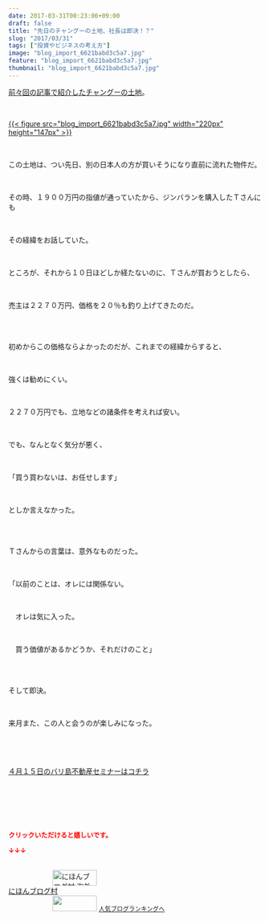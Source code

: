 ```yaml
---
date: 2017-03-31T00:23:06+09:00
draft: false
title: "先日のチャングーの土地、社長は即決！？"
slug: "2017/03/31"
tags: ["投資やビジネスの考え方"]
image: "blog_import_6621babd3c5a7.jpg"
feature: "blog_import_6621babd3c5a7.jpg"
thumbnail: "blog_import_6621babd3c5a7.jpg"
---
```

<p><a href="entry-12260304687.html" target="_blank"><span style="text-decoration: underline;">前々回の記事で紹介したチャングーの土地</span></a>。</p><p> </p><p><a href="blog_import_6621babd3c5a7.jpg">{{< figure src="blog_import_6621babd3c5a7.jpg" width="220px" height="147px" >}}</a></p><p> </p><p>この土地は、つい先日、別の日本人の方が買いそうになり直前に流れた物件だ。</p><p> </p><p>その時、１９００万円の指値が通っていたから、ジンバランを購入したＴさんにも</p><p> </p><p>その経緯をお話していた。</p><p> </p><p>ところが、それから１０日ほどしか経たないのに、Ｔさんが買おうとしたら、</p><p> </p><p>売主は２２７０万円、価格を２０％も釣り上げてきたのだ。</p><p> </p><p><br/>初めからこの価格ならよかったのだが、これまでの経緯からすると、</p><p> </p><p>強くは勧めにくい。</p><p> </p><p>２２７０万円でも、立地などの諸条件を考えれば安い。</p><p> </p><p>でも、なんとなく気分が悪く、</p><p> </p><p>「買う買わないは、お任せします」</p><p> </p><p>としか言えなかった。</p><p> </p><p><br/>Ｔさんからの言葉は、意外なものだった。</p><p> </p><p>「以前のことは、オレには関係ない。</p><p> </p><p>　オレは気に入った。</p><p> </p><p>　買う価値があるかどうか、それだけのこと」</p><p> </p><p><br/>そして即決。</p><p> </p><p>来月また、この人と会うのが楽しみになった。</p><p> </p><p> </p><p><a href="iin.co.jp" target="_blank"><span style="text-decoration: underline;">４月１５日のバリ島不動産セミナーはコチラ</span></a></p><p> </p><p> </p><p> </p><p><font color="#ff0000" size="2"><strong>クリックいただけると嬉しいです。</strong></font></p><p><font color="#ff0000" size="2"><strong>↓↓↓</strong></font></p><p><br/><a href="ranking.html?p_cid=01260127" target="_blank"><img alt="にほんブログ村 海外生活ブログ バリ島情報へ" border="0" height="31" src="data:image/svg+xml;charset=utf-8,%3Csvg%20xmlns%3D%22http%3A%2F%2Fwww.w3.org%2F2000%2Fsvg%22%20title%3D%22Placeholder%20for%20Images%22%20role%3D%22presentation%22%20viewBox%3D%220%200%2088%2031%22%20%2F%3E" width="88" data-src="https://img-proxy.blog-video.jp/images?url=http%3A%2F%2Foverseas.blogmura.com%2Fbali%2Fimg%2Fbali88_31.gif" style="aspect-ratio: auto 88 / 31;"/><noscript><img alt="にほんブログ村 海外生活ブログ バリ島情報へ" border="0" height="31" src="https://img-proxy.blog-video.jp/images?url=http%3A%2F%2Foverseas.blogmura.com%2Fbali%2Fimg%2Fbali88_31.gif" width="88"></noscript></a><br/><a href="ranking.html?p_cid=01260127" target="_blank">にほんブログ村</a><br/><a href="link.php?1804582" title="人気ブログランキングへ"><img border="0" height="31" src="data:image/svg+xml;charset=utf-8,%3Csvg%20xmlns%3D%22http%3A%2F%2Fwww.w3.org%2F2000%2Fsvg%22%20title%3D%22Placeholder%20for%20Images%22%20role%3D%22presentation%22%20viewBox%3D%220%200%2088%2031%22%20%2F%3E" width="88" data-src="https://blog.with2.net/img/banner/banner_22.gif" style="aspect-ratio: auto 88 / 31;"/><noscript><img border="0" height="31" src="https://blog.with2.net/img/banner/banner_22.gif" width="88"></noscript></a> <a href="link.php?1804582" style="font-size: 12px;">人気ブログランキングへ</a></p>


